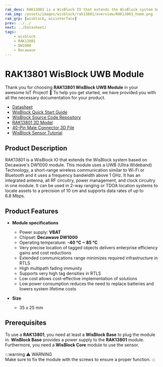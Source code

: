 ```yaml
---
rak_desc: RAK13801 is a WisBlock IO that extends the WisBlock system based on Decawave's DW1000 module. This module uses a UWB (Ultra Wideband) Technology, a short-range wireless communication similar to Wi-Fi or Bluetooth, and it uses a frequency bandwidth above 1 GHz.
rak_img: /assets/images/wisblock/rak13801/overview/RAK13801_home.png
rak_grp: [wisblock, wisinterface]
prev: ../../
next: ../Datasheet/
tags:
    - wisblock
    - RAK13801
    - DW1000
    - Decawave
---
```


# RAK13801 WisBlock UWB Module

Thank you for choosing **RAK13801 WisBlock UWB Module** in your awesome IoT Project! 🎉 To help you get started, we have provided you with all the necessary documentation for your product.

* [Datasheet](../Datasheet/)
* <a href="../../Quickstart/" target="_blank">WisBlock Quick Start Guide</a>
* [WisBlock Source Code Repository](https://github.com/RAKWireless/WisBlock/)
* [RAK13801 3D Model](https://downloads.rakwireless.com/3D_File/WisBlock/3D_RAK13801.stp)
* [40-Pin Male Connector 3D File](https://downloads.rakwireless.com/3D_File/Accessory/WisConnector/M40S1003K6M.stp)
* [WisBlock Sensor Tutorial](/Knowledge-Hub/Learn/WisBlock-Sensor-Tutorial/)

## Product Description

RAK13801 is a WisBlock IO that extends the WisBlock system based on Decawave's DW1000 module. This module uses a UWB (Ultra Wideband) Technology, a short-range wireless communication similar to Wi-Fi or Bluetooth and it uses a frequency bandwidth above 1&nbsp;GHz. It has an integrated antenna, all RF circuitry, power management, and clock circuitry in one module. It can be used in 2-way ranging or TDOA location systems to locate assets to a precision of 10&nbsp;cm and supports data rates of up to 6.8&nbsp;Mbps.

## Product Features

* **Module specifications**
    * Power supply: **VBAT**
    * Chipset: **Decawave DW1000**
    * Operating temperature: **-40&nbsp;°C ~ 85&nbsp;°C**
    * Very precise location of tagged objects delivers enterprise efficiency gains and cost reductions
    * Extended communications range minimizes required infrastructure in RTLS
    * High multipath fading immunity
    * Supports very high tag densities in RTLS
    * Low cost allows cost-effective implementation of solutions
    * Low power consumption reduces the need to replace batteries and lowers system lifetime costs
    
* **Size**
    * 35 x 25&nbsp;mm

## Prerequisites

To use a **RAK13801**, you need at least a **WisBlock Base** to plug the module in. **WisBlock Base** provides a power supply to the **RAK13801** module. Furthermore, you need a **WisBlock Core** module to use the sensor.

:::warning ⚠️ WARNING    
Make sure to fix the module with the screws to ensure a proper function. 
:::